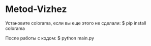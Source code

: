 # Metod-Vizhez

Установите colorama, если вы еще этого не сделали:
$ pip install colorama


После работы с кодом:
$ python main.py




